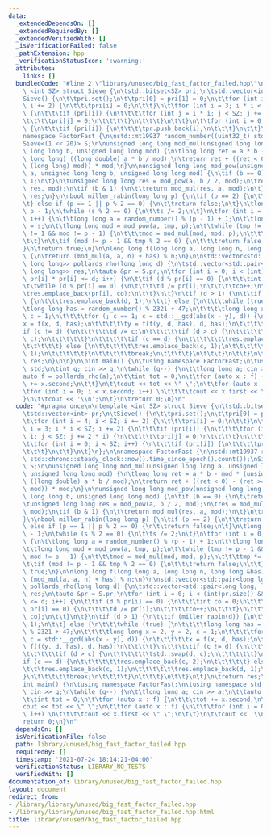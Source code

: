 ```yaml
---
data:
  _extendedDependsOn: []
  _extendedRequiredBy: []
  _extendedVerifiedWith: []
  _isVerificationFailed: false
  _pathExtension: hpp
  _verificationStatusIcon: ':warning:'
  attributes:
    links: []
  bundledCode: "#line 2 \"library/unused/big_fast_factor_failed.hpp\"\n\ntemplate\
    \ <int SZ> struct Sieve {\n\tstd::bitset<SZ> pri;\n\tstd::vector<int> pr;\n\t\
    Sieve() {\n\t\tpri.set();\n\t\tpri[0] = pri[1] = 0;\n\t\tfor (int i = 4; i < SZ;\
    \ i += 2) {\n\t\t\tpri[i] = 0;\n\t\t}\n\t\tfor (int i = 3; i * i < SZ; i += 2)\
    \ {\n\t\t\tif (pri[i]) {\n\t\t\t\tfor (int j = i * i; j < SZ; j += 2 * i) {\n\t\
    \t\t\t\tpri[j] = 0;\n\t\t\t\t}\n\t\t\t}\n\t\t}\n\t\tfor (int i = 0; i < SZ; i++)\
    \ {\n\t\t\tif (pri[i]) {\n\t\t\t\tpr.push_back(i);\n\t\t\t}\n\t\t}\n\t}\n};\n\n\
    namespace FactorFast {\n\nstd::mt19937 random_number((uint32_t) std::chrono::steady_clock::now().time_since_epoch().count());\n\
    Sieve<(1 << 20)> S;\n\nunsigned long long mod_mul(unsigned long long a, unsigned\
    \ long long b, unsigned long long mod) {\n\tlong long ret = a * b - mod * (unsigned\
    \ long long) ((long double) a * b / mod);\n\treturn ret + ((ret < 0) - (ret >=\
    \ (long long) mod)) * mod;\n}\n\nunsigned long long mod_pow(unsigned long long\
    \ a, unsigned long long b, unsigned long long mod) {\n\tif (b == 0) {\n\t\treturn\
    \ 1;\n\t}\n\tunsigned long long res = mod_pow(a, b / 2, mod);\n\tres = mod_mul(res,\
    \ res, mod);\n\tif (b & 1) {\n\t\treturn mod_mul(res, a, mod);\n\t}\n\treturn\
    \ res;\n}\n\nbool miller_rabin(long long p) {\n\tif (p == 2) {\n\t\treturn true;\n\
    \t} else if (p == 1 || p % 2 == 0) {\n\t\treturn false;\n\t}\n\tlong long s =\
    \ p - 1;\n\twhile (s % 2 == 0) {\n\t\ts /= 2;\n\t}\n\tfor (int i = 0; i < 30;\
    \ i++) {\n\t\tlong long a = random_number() % (p - 1) + 1;\n\t\tlong long tmp\
    \ = s;\n\t\tlong long mod = mod_pow(a, tmp, p);\n\t\twhile (tmp != p - 1 && mod\
    \ != 1 && mod != p - 1) {\n\t\t\tmod = mod_mul(mod, mod, p);\n\t\t\ttmp *= 2;\n\
    \t\t}\n\t\tif (mod != p - 1 && tmp % 2 == 0) {\n\t\t\treturn false;\n\t\t}\n\t\
    }\n\treturn true;\n}\n\nlong long f(long long a, long long n, long long &has)\
    \ {\n\treturn (mod_mul(a, a, n) + has) % n;\n}\n\nstd::vector<std::pair<long long,\
    \ long long>> pollards_rho(long long d) {\n\tstd::vector<std::pair<long long,\
    \ long long>> res;\n\tauto &pr = S.pr;\n\tfor (int i = 0; i < (int)pr.size() &&\
    \ pr[i] * pr[i] <= d; i++) {\n\t\tif (d % pr[i] == 0) {\n\t\t\tint co = 0;\n\t\
    \t\twhile (d % pr[i] == 0) {\n\t\t\t\td /= pr[i];\n\t\t\t\tco++;\n\t\t\t}\n\t\t\
    \tres.emplace_back(pr[i], co);\n\t\t}\n\t}\n\tif (d > 1) {\n\t\tif (miller_rabin(d))\
    \ {\n\t\t\tres.emplace_back(d, 1);\n\t\t} else {\n\t\t\twhile (true) {\n\t\t\t\
    \tlong long has = random_number() % 2321 + 47;\n\t\t\t\tlong long x = 2, y = 2,\
    \ c = 1;\n\t\t\t\tfor (; c == 1; c = std::__gcd(abs(x - y), d)) {\n\t\t\t\t\t\
    x = f(x, d, has);\n\t\t\t\t\ty = f(f(y, d, has), d, has);\n\t\t\t\t}\n\t\t\t\t\
    if (c != d) {\n\t\t\t\t\td /= c;\n\t\t\t\t\tif (d > c) {\n\t\t\t\t\t\tstd::swap(d,\
    \ c);\n\t\t\t\t\t}\n\t\t\t\t\tif (c == d) {\n\t\t\t\t\t\tres.emplace_back(c, 2);\n\
    \t\t\t\t\t} else {\n\t\t\t\t\t\tres.emplace_back(c, 1);\n\t\t\t\t\t\tres.emplace_back(d,\
    \ 1);\n\t\t\t\t\t}\n\t\t\t\t\tbreak;\n\t\t\t\t}\n\t\t\t}\n\t\t}\n\t}\n\treturn\
    \ res;\n}\n\n}\n\nint main() {\n\tusing namespace FactorFast;\n\tusing namespace\
    \ std;\n\tint q; cin >> q;\n\twhile (q--) {\n\t\tlong long a; cin >> a;\n\t\t\
    auto f = pollards_rho(a);\n\t\tint tot = 0;\n\t\tfor (auto x : f) {\n\t\t\ttot\
    \ += x.second;\n\t\t}\n\t\tcout << tot << \" \";\n\t\tfor (auto x : f) {\n\t\t\
    \tfor (int i = 0; i < x.second; i++) \n\t\t\t\tcout << x.first << \" \";\n\t\t\
    }\n\t\tcout << '\\n';\n\t}\n\treturn 0;\n}\n"
  code: "#pragma once\n\ntemplate <int SZ> struct Sieve {\n\tstd::bitset<SZ> pri;\n\
    \tstd::vector<int> pr;\n\tSieve() {\n\t\tpri.set();\n\t\tpri[0] = pri[1] = 0;\n\
    \t\tfor (int i = 4; i < SZ; i += 2) {\n\t\t\tpri[i] = 0;\n\t\t}\n\t\tfor (int\
    \ i = 3; i * i < SZ; i += 2) {\n\t\t\tif (pri[i]) {\n\t\t\t\tfor (int j = i *\
    \ i; j < SZ; j += 2 * i) {\n\t\t\t\t\tpri[j] = 0;\n\t\t\t\t}\n\t\t\t}\n\t\t}\n\
    \t\tfor (int i = 0; i < SZ; i++) {\n\t\t\tif (pri[i]) {\n\t\t\t\tpr.push_back(i);\n\
    \t\t\t}\n\t\t}\n\t}\n};\n\nnamespace FactorFast {\n\nstd::mt19937 random_number((uint32_t)\
    \ std::chrono::steady_clock::now().time_since_epoch().count());\nSieve<(1 << 20)>\
    \ S;\n\nunsigned long long mod_mul(unsigned long long a, unsigned long long b,\
    \ unsigned long long mod) {\n\tlong long ret = a * b - mod * (unsigned long long)\
    \ ((long double) a * b / mod);\n\treturn ret + ((ret < 0) - (ret >= (long long)\
    \ mod)) * mod;\n}\n\nunsigned long long mod_pow(unsigned long long a, unsigned\
    \ long long b, unsigned long long mod) {\n\tif (b == 0) {\n\t\treturn 1;\n\t}\n\
    \tunsigned long long res = mod_pow(a, b / 2, mod);\n\tres = mod_mul(res, res,\
    \ mod);\n\tif (b & 1) {\n\t\treturn mod_mul(res, a, mod);\n\t}\n\treturn res;\n\
    }\n\nbool miller_rabin(long long p) {\n\tif (p == 2) {\n\t\treturn true;\n\t}\
    \ else if (p == 1 || p % 2 == 0) {\n\t\treturn false;\n\t}\n\tlong long s = p\
    \ - 1;\n\twhile (s % 2 == 0) {\n\t\ts /= 2;\n\t}\n\tfor (int i = 0; i < 30; i++)\
    \ {\n\t\tlong long a = random_number() % (p - 1) + 1;\n\t\tlong long tmp = s;\n\
    \t\tlong long mod = mod_pow(a, tmp, p);\n\t\twhile (tmp != p - 1 && mod != 1 &&\
    \ mod != p - 1) {\n\t\t\tmod = mod_mul(mod, mod, p);\n\t\t\ttmp *= 2;\n\t\t}\n\
    \t\tif (mod != p - 1 && tmp % 2 == 0) {\n\t\t\treturn false;\n\t\t}\n\t}\n\treturn\
    \ true;\n}\n\nlong long f(long long a, long long n, long long &has) {\n\treturn\
    \ (mod_mul(a, a, n) + has) % n;\n}\n\nstd::vector<std::pair<long long, long long>>\
    \ pollards_rho(long long d) {\n\tstd::vector<std::pair<long long, long long>>\
    \ res;\n\tauto &pr = S.pr;\n\tfor (int i = 0; i < (int)pr.size() && pr[i] * pr[i]\
    \ <= d; i++) {\n\t\tif (d % pr[i] == 0) {\n\t\t\tint co = 0;\n\t\t\twhile (d %\
    \ pr[i] == 0) {\n\t\t\t\td /= pr[i];\n\t\t\t\tco++;\n\t\t\t}\n\t\t\tres.emplace_back(pr[i],\
    \ co);\n\t\t}\n\t}\n\tif (d > 1) {\n\t\tif (miller_rabin(d)) {\n\t\t\tres.emplace_back(d,\
    \ 1);\n\t\t} else {\n\t\t\twhile (true) {\n\t\t\t\tlong long has = random_number()\
    \ % 2321 + 47;\n\t\t\t\tlong long x = 2, y = 2, c = 1;\n\t\t\t\tfor (; c == 1;\
    \ c = std::__gcd(abs(x - y), d)) {\n\t\t\t\t\tx = f(x, d, has);\n\t\t\t\t\ty =\
    \ f(f(y, d, has), d, has);\n\t\t\t\t}\n\t\t\t\tif (c != d) {\n\t\t\t\t\td /= c;\n\
    \t\t\t\t\tif (d > c) {\n\t\t\t\t\t\tstd::swap(d, c);\n\t\t\t\t\t}\n\t\t\t\t\t\
    if (c == d) {\n\t\t\t\t\t\tres.emplace_back(c, 2);\n\t\t\t\t\t} else {\n\t\t\t\
    \t\t\tres.emplace_back(c, 1);\n\t\t\t\t\t\tres.emplace_back(d, 1);\n\t\t\t\t\t\
    }\n\t\t\t\t\tbreak;\n\t\t\t\t}\n\t\t\t}\n\t\t}\n\t}\n\treturn res;\n}\n\n}\n\n\
    int main() {\n\tusing namespace FactorFast;\n\tusing namespace std;\n\tint q;\
    \ cin >> q;\n\twhile (q--) {\n\t\tlong long a; cin >> a;\n\t\tauto f = pollards_rho(a);\n\
    \t\tint tot = 0;\n\t\tfor (auto x : f) {\n\t\t\ttot += x.second;\n\t\t}\n\t\t\
    cout << tot << \" \";\n\t\tfor (auto x : f) {\n\t\t\tfor (int i = 0; i < x.second;\
    \ i++) \n\t\t\t\tcout << x.first << \" \";\n\t\t}\n\t\tcout << '\\n';\n\t}\n\t\
    return 0;\n}\n"
  dependsOn: []
  isVerificationFile: false
  path: library/unused/big_fast_factor_failed.hpp
  requiredBy: []
  timestamp: '2021-07-24 18:14:21-04:00'
  verificationStatus: LIBRARY_NO_TESTS
  verifiedWith: []
documentation_of: library/unused/big_fast_factor_failed.hpp
layout: document
redirect_from:
- /library/library/unused/big_fast_factor_failed.hpp
- /library/library/unused/big_fast_factor_failed.hpp.html
title: library/unused/big_fast_factor_failed.hpp
---
```

